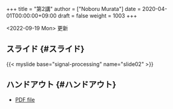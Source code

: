 +++
title = "第2講"
author = ["Noboru Murata"]
date = 2020-04-01T00:00:00+09:00
draft = false
weight = 1003
+++

<span class="timestamp-wrapper"><span class="timestamp">&lt;2022-09-19 Mon&gt; </span></span> 更新


## スライド {#スライド}

{{< myslide base="signal-processing" name="slide02" >}}


## ハンドアウト {#ハンドアウト}

-   [PDF file](https://noboru-murata.github.io/signal-processing/pdfs/slide02.pdf)